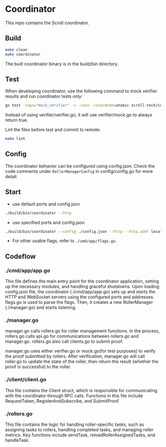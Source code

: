 # Coordinator

This repo contains the Scroll coordinator.

## Build

```bash
make clean
make coordinator
```
The built coordinator binary is in the build/bin directory.

## Test

When developing coordinator, use the following command to mock verifier results and run coordinator tests only:

```bash
go test -tags="mock_verifier" -v -race -covermode=atomic scroll-tech/coordinator/...
```
Instead of using verifier/verifier.go, it will use verifier/mock.go to always return true.

Lint the files before test and commit to remote:

```bash
make lint
```

## Config

The coordinator behavior can be configured using config.json. Check the code comments under `RollerManagerConfig` in config/config.go for more detail.

## Start

* use default ports and config.json

```bash
./build/bin/coordinator --http
```

* use specified ports and config.json

```bash
./build/bin/coordinator --config ./config.json --http --http.addr localhost --http.port 8390
```

* For other usable flags, refer to `./cmd/app/flags.go`.

## Codeflow

### ./cmd/app/app.go

This file defines the main entry point for the coordinator application, setting up the necessary modules, and handling graceful shutdowns. Upon loading config.json file, the coordinator (./cmd/app/app.go) sets up and starts the HTTP and WebSocket servers using the configured ports and addresses. flags.go is used to parse the flags.
Then, it creates a new RollerManager (./manager.go) and starts listening.

### ./manager.go
manager.go calls rollers.go for roller management functions. In the process, rollers.go calls api.go for communications between rollers.go and manager.go. rollers.go also call clients.go to submit proof.

manager.go uses either verifier.go or mock.go(for test purposes) to verify the proof submitted by rollers. After verification, manager.go will call roller.go to update the state of the roller, then return the result (whether the proof is successful) to the roller.


### ./client/client.go

This file contains the Client struct, which is responsible for communicating with the coordinator through RPC calls. Functions in this file include RequestToken, RegisterAndSubscribe, and SubmitProof.


### ./rollers.go

This file contains the logic for handling roller-specific tasks, such as assigning tasks to rollers, handling completed tasks, and managing roller metrics. Key functions include sendTask, reloadRollerAssignedTasks, and handleTask.